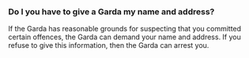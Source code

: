 ###  **Do I you** **have to give a Garda my name and address?**

If the Garda has reasonable grounds for suspecting that you committed certain
offences, the Garda can demand your name and address. If you refuse to give
this information, then the Garda can arrest you.

